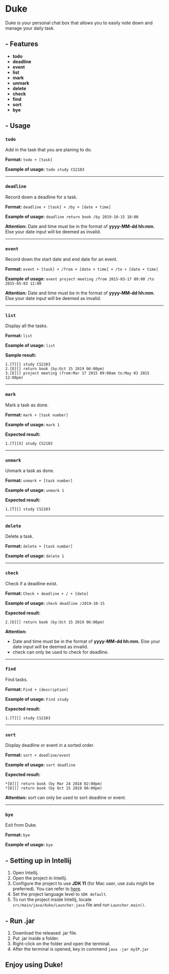 # Duke

Duke is your personal chat box that allows you to easily note down and manage your daily task.

## - Features
+ **todo**
+ **deadline**
+ **event**
+ **list**
+ **mark**
+ **unmark**
+ **delete**
+ **check**
+ **find**
+ **sort**
+ **bye**

## - Usage

### `todo`
Add in the task that you are planing to do.

**Format:** `todo + [task]`

**Example of usage:** `todo study CS2103`


---
### `deadline`
Record down a deadline for a task.

**Format:** `deadline + [task] + /by + [date + time]`

**Example of usage:** `deadline return book /by 2019-10-15 18:00`

**Attention:** Date and time must be in the format of **yyyy-MM-dd hh:mm.** Else your date input will be deemed as invalid.

---
### `event`
Record down the start date and end date for an event.

**Format:** `event + [task] + /from + [date + time] + /to + [date + time]`

**Example of usage:** `event project meeting /from 2015-03-17 09:00 /to 2015-05-03 12:00`

**Attention:** Date and time must be in the format of **yyyy-MM-dd hh:mm.** Else your date input will be deemed as invalid.

---
### `list`
Display all the tasks.

**Format:** `list`

**Example of usage:** `list`

**Sample result:**
```
1.[T][] study CS2103
2.[D][] return book (by:Oct 15 2019 06:00pm)
3.[E][] project meeting (from:Mar 17 2015 09:00am to:May 03 2015 12:00pm)
```

---
### `mark`
Mark a task as done.

**Format:** `mark + [task number]`

**Example of usage:** `mark 1`

**Expected result:**
```
1.[T][X] study CS2103
```

---
### `unmark`
Unmark a task as done.

**Format:** `unmark + [task number]`

**Example of usage:** `unmark 1`

**Expected result:**
```
1.[T][] study CS2103
```

---
### `delete`
Delete a task.

**Format:** `delete + [task number]`

**Example of usage:** `delete 1`

---
### `check`
Check if a deadline exist.

**Format:** `Check + deadline + / + [date]`

**Example of usage:** `check deadline /2019-10-15`

**Expected result:**
```
2.[D][] return book (by:Oct 15 2019 06:00pm)
```

**Attention:**
+ Date and time must be in the format of **yyyy-MM-dd hh:mm.** Else your date input will be deemed as invalid.
+ check can only be used to check for deadline.

---
### `find`
Find tasks.

**Format:** `Find + [description]`

**Example of usage:** `Find study`

**Expected result:**
```
1.[T][] study CS2103
```

---
### `sort`
Display deadline or event in a sorted order.

**Format:** `sort + deadline/event`

**Example of usage:** `sort deadline`

**Expected result:**
```
*[D][] return book (by Mar 24 2018 02:00pm)
*[D][] return book (by Oct 15 2019 06:00pm)
```

**Attention:** sort can only be used to sort deadline or event.

---
### `bye`
Exit from Duke.

**Format:** `bye`

**Example of usage:** `bye`

## - Setting up in Intellij
1. Open Intellij.
2. Open the project in Intellij.
3. Configure the project to use **JDK 11** (for Mac user, use zulu might be preferred). You can refer to [here](https://www.jetbrains.com/help/idea/sdk.html#set-up-jdk).
4. Set the project language level to `SDK default`.
5. To run the project inside Intellij, locate `src/main/java/duke/Launcher.java` file and run `Launcher.main()`.


## - Run .jar
1. Download the released .jar file.
2. Put .jar inside a folder.
3. Right-click on the folder and open the terminal.
4. After the terminal is opened, key in commend `java -jar myIP.jar`

## Enjoy using Duke!
